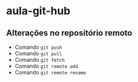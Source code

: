 # aula-git-hub

## Alterações no repositório remoto

* Comando `git push`
* Comando `git pull`
* Comando `git fetch`
* Comando `git remote add`
* Comando `git remote rename`
